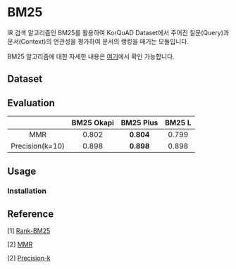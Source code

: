 # BM25

IR 검색 알고리즘인 BM25를 활용하여 KorQuAD Dataset에서 주어진 질문(Query)과 문서(Context)의 연관성을 평가하여 문서의 랭킹을 매기는 모듈입니다.

BM25 알고리즘에 대한 자세한 내용은 [여기](https://github.com/jaeyeongs/research-development/tree/main/NLP/IR/metric/BM25 "BM25")에서 확인 가능합니다.

## Dataset
  
## Evaluation

||**BM25 Okapi**|**BM25 Plus**|**BM25 L**|
|:---:|:---:|:---:|:---:|
|MMR|0.802|**0.804**|0.799|
|Precision(k=10)|0.898|**0.898**|0.898|

## Usage

### Installation

## Reference

[1] [Rank-BM25](https://github.com/dorianbrown/rank_bm25 "Rank-BM25")

[2] [MMR](https://amitness.com/2020/08/information-retrieval-evaluation/ "MMR")

[2] [Precision-k](https://amitness.com/2020/08/information-retrieval-evaluation/ "Precision-k")
